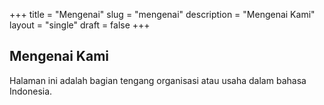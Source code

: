 +++
title = "Mengenai"
slug = "mengenai"
description = "Mengenai Kami"
layout = "single"
draft = false
+++

## Mengenai Kami
<!-- TODO; Translate me later -->
Halaman ini adalah bagian tengang organisasi atau usaha dalam bahasa Indonesia.